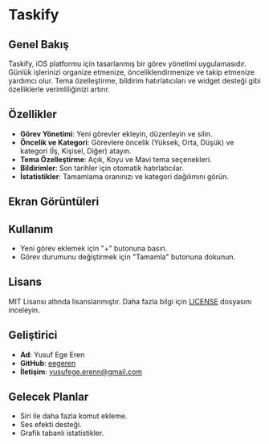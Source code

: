 # Taskify

## Genel Bakış
Taskify, iOS platformu için tasarlanmış bir görev yönetimi uygulamasıdır. Günlük işlerinizi organize etmenize, önceliklendirmenize ve takip etmenize yardımcı olur. Tema özelleştirme, bildirim hatırlatıcıları ve widget desteği gibi özelliklerle verimliliğinizi artırır.

## Özellikler
- **Görev Yönetimi**: Yeni görevler ekleyin, düzenleyin ve silin.
- **Öncelik ve Kategori**: Görevlere öncelik (Yüksek, Orta, Düşük) ve kategori (İş, Kişisel, Diğer) atayın.
- **Tema Özelleştirme**: Açık, Koyu ve Mavi tema seçenekleri.
- **Bildirimler**: Son tarihler için otomatik hatırlatıcılar.
- **İstatistikler**: Tamamlama oranınızı ve kategori dağılımını görün.

## Ekran Görüntüleri





## Kullanım
- Yeni görev eklemek için "+" butonuna basın.
- Görev durumunu değiştirmek için "Tamamla" butonuna dokunun.


## Lisans
MIT Lisansı altında lisanslanmıştır. Daha fazla bilgi için [LICENSE](LICENSE) dosyasını inceleyin.

## Geliştirici
- **Ad**: Yusuf Ege Eren
- **GitHub**: [eegeren](https://github.com/eegeren)
- **İletişim**: yusufege.erenn@gmail.com

## Gelecek Planlar
- Siri ile daha fazla komut ekleme.
- Ses efekti desteği.
- Grafik tabanlı istatistikler.
